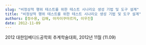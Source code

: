 ```yaml
---
slug: "비정상적 행위 테스트를 위한 테스트 시나리오 생성 기법 및 도구 설계"
title: "비정상적 행위 테스트를 위한 테스트 시나리오 생성 기법 및 도구 설계"
authors: [정수용, 김해, 아자이쿠마르자, 이우진]
date: 2012-11-09
---
```


2012 대한임베디드공학회 추계학술대회, 2012년 11월 (11.09)
